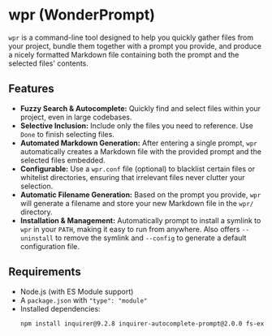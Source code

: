 # wpr (WonderPrompt)

`wpr` is a command-line tool designed to help you quickly gather files from your project, bundle them together with a prompt you provide, and produce a nicely formatted Markdown file containing both the prompt and the selected files' contents.

## Features

- **Fuzzy Search & Autocomplete:** Quickly find and select files within your project, even in large codebases.
- **Selective Inclusion:** Include only the files you need to reference. Use `Done` to finish selecting files.
- **Automated Markdown Generation:** After entering a single prompt, `wpr` automatically creates a Markdown file with the provided prompt and the selected files embedded.
- **Configurable:** Use a `wpr.conf` file (optional) to blacklist certain files or whitelist directories, ensuring that irrelevant files never clutter your selection.
- **Automatic Filename Generation:** Based on the prompt you provide, `wpr` will generate a filename and store your new Markdown file in the `wpr/` directory.
- **Installation & Management:** Automatically prompt to install a symlink to `wpr` in your `PATH`, making it easy to run from anywhere. Also offers `--uninstall` to remove the symlink and `--config` to generate a default configuration file.

## Requirements

- Node.js (with ES Module support)
- A `package.json` with `"type": "module"`
- Installed dependencies:
  ```bash
  npm install inquirer@9.2.8 inquirer-autocomplete-prompt@2.0.0 fs-extra@10.1.0 fuse.js@6.6.2
